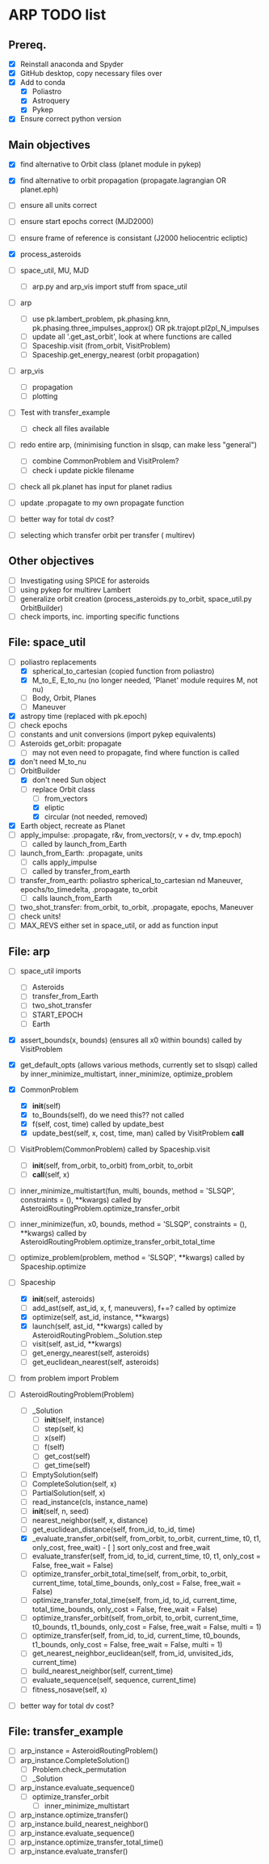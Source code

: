 # ARP TODO list

## Prereq.
- [X] Reinstall anaconda and Spyder
- [X] GitHub desktop, copy necessary files over
- [X] Add to conda
  - [X] Poliastro
  - [X] Astroquery
  - [X] Pykep
- [X] Ensure correct python version

## Main objectives
- [X] find alternative to Orbit class (planet module in pykep)
- [X] find alternative to orbit propagation (propagate.lagrangian OR planet.eph)
- [ ] ensure all units correct
- [ ] ensure start epochs correct (MJD2000)
- [ ] ensure frame of reference is consistant (J2000 heliocentric ecliptic)
- [X] process_asteroids
- [ ] space_util, MU, MJD
  - [ ] arp.py and arp_vis import stuff from space_util
- [ ] arp
  - [ ] use pk.lambert_problem, pk.phasing.knn, pk.phasing.three_impulses_approx() OR pk.trajopt.pl2pl_N_impulses
  - [ ] update all '.get_ast_orbit', look at where functions are called
  - [ ] Spaceship.visit (from_orbit, VisitProblem)
  - [ ] Spaceship.get_energy_nearest (orbit propagation)
- [ ] arp_vis
  - [ ] propagation
  - [ ] plotting
- [ ] Test with transfer_example
  - [ ] check all files available
- [ ] redo entire arp, (minimising function in slsqp, can make less "general")
  - [ ] combine CommonProblem and VisitProlem?
  - [ ] check i update pickle filename
- [ ] check all pk.planet has input for planet radius
- [ ] update .propagate to my own propagate function
- [ ] better way for total dv cost?
- [ ] selecting which transfer orbit per transfer ( multirev)


## Other objectives
- [ ] Investigating using SPICE for asteroids
- [ ] using pykep for multirev Lambert
- [ ] generalize orbit creation (process_asteroids.py to_orbit, space_util.py OrbitBuilder)
- [ ] check imports, inc. importing specific functions
 
## File: space_util
- [ ] poliastro replacements
  - [X] spherical_to_cartesian (copied function from poliastro)
  - [X] M_to_E, E_to_nu (no longer needed, 'Planet' module requires M, not nu)
  - [ ] Body, Orbit, Planes
  - [ ] Maneuver
- [X] astropy time (replaced with pk.epoch)
- [ ] check epochs
- [ ] constants and unit conversions (import pykep equivalents)
- [ ] Asteroids get_orbit: propagate
  - [ ] may not even need to propagate, find where function is called
- [X] don't need M_to_nu
- [ ] OrbitBuilder
  - [X] don't need Sun object
  - [ ] replace Orbit class
    - [ ] from_vectors
    - [X] eliptic
    - [X] circular (not needed, removed)
- [X] Earth object, recreate as Planet
- [ ] apply_impulse: .propagate, r&v, from_vectors(r, v + dv, tmp.epoch)
  - [ ] called by launch_from_Earth
- [ ] launch_from_Earth: .propagate, units
	- [ ] calls apply_impulse
	- [ ] called by transfer_from_earth
- [ ] transfer_from_earth: poliastro spherical_to_cartesian nd Maneuver, epochs/to_timedelta, .propagate, to_orbit
	- [ ] calls launch_from_Earth	
- [ ] two_shot_transfer: from_orbit, to_orbit, .propagate, epochs, Maneuver
- [ ] check units!
- [ ] MAX_REVS either set in space_util, or add as function input

## File: arp
- [ ] space_util imports
  - [ ] Asteroids         
  - [ ] transfer_from_Earth
  - [ ] two_shot_transfer
  - [ ] START_EPOCH
  - [ ] Earth 
- [X] assert_bounds(x, bounds) (ensures all x0 within bounds)
        called by VisitProblem
- [X] get_default_opts (allows various methods, currently set to slsqp)
        called by inner_minimize_multistart, inner_minimize, optimize_problem

- [X] CommonProblem
  - [X] __init__(self)
  - [X] to_Bounds(self), do we need this?? not called
  - [X] f(self, cost, time)
          called by update_best
  - [X] update_best(self, x, cost, time, man)
          called by VisitProblem __call__
  
- [ ] VisitProblem(CommonProblem)
        called by Spaceship.visit
  - [ ] __init__(self, from_orbit, to_orbit)
          from_orbit, to_orbit
  - [ ] __call__(self, x)
- [ ] inner_minimize_multistart(fun, multi, bounds, method = 'SLSQP', constraints = (), **kwargs)
        called by AsteroidRoutingProblem.optimize_transfer_orbit
- [ ] inner_minimize(fun, x0, bounds, method = 'SLSQP', constraints = (), **kwargs)
        called by AsteroidRoutingProblem.optimize_transfer_orbit_total_time
- [ ] optimize_problem(problem, method = 'SLSQP', **kwargs)
        called by Spaceship.optimize

- [ ] Spaceship
  - [X] __init__(self, asteroids)
  - [ ] add_ast(self, ast_id, x, f, maneuvers), f+=?
          called by optimize
  - [X] optimize(self, ast_id, instance, **kwargs)
  - [X] launch(self, ast_id, **kwargs)
          called by AsteroidRoutingProblem._Solution.step
  - [ ] visit(self, ast_id, **kwargs)
  - [ ] get_energy_nearest(self, asteroids)
  - [ ] get_euclidean_nearest(self, asteroids)
  
- [ ] from problem import Problem
- [ ] AsteroidRoutingProblem(Problem)
  - [ ] _Solution
    - [ ] __init__(self, instance)
    - [ ] step(self, k)
    - [ ] x(self)
    - [ ] f(self)
    - [ ] get_cost(self)
    - [ ] get_time(self)
  - [ ] EmptySolution(self)
  - [ ] CompleteSolution(self, x)
  - [ ] PartialSolution(self, x)
  - [ ] read_instance(cls, instance_name)
  - [ ] __init__(self, n, seed)
  - [ ] nearest_neighbor(self, x, distance)
  - [ ] get_euclidean_distance(self, from_id, to_id, time)
  - [X] _evaluate_transfer_orbit(self, from_orbit, to_orbit, current_time, t0, t1, only_cost, free_wait)
          - [ ] sort only_cost and free_wait
  - [ ] evaluate_transfer(self, from_id, to_id, current_time, t0, t1, only_cost = False, free_wait = False)
  - [ ] optimize_transfer_orbit_total_time(self, from_orbit, to_orbit, current_time, total_time_bounds,
                                           only_cost = False, free_wait = False)
  - [ ] optimize_transfer_total_time(self, from_id, to_id, current_time, total_time_bounds,
                                     only_cost = False, free_wait = False)
  - [ ] optimize_transfer_orbit(self, from_orbit, to_orbit, current_time, t0_bounds, t1_bounds,
                                only_cost = False, free_wait = False, multi = 1)
  - [ ] optimize_transfer(self, from_id, to_id, current_time, t0_bounds, t1_bounds,
                          only_cost = False, free_wait = False, multi = 1)
  - [ ] get_nearest_neighbor_euclidean(self, from_id, unvisited_ids, current_time)
  - [ ] build_nearest_neighbor(self, current_time)
  - [ ] evaluate_sequence(self, sequence, current_time)
  - [ ] fitness_nosave(self, x)
  
- [ ] better way for total dv cost?
  
  
## File: transfer_example
- [ ] arp_instance = AsteroidRoutingProblem()
- [ ] arp_instance.CompleteSolution()
  - [ ] Problem.check_permutation
  - [ ] _Solution
- [ ] arp_instance.evaluate_sequence()
  - [ ] optimize_transfer_orbit
    - [ ] inner_minimize_multistart
- [ ] arp_instance.optimize_transfer()
- [ ] arp_instance.build_nearest_neighbor()
- [ ] arp_instance.evaluate_sequence()
- [ ] arp_instance.optimize_transfer_total_time()
- [ ] arp_instance.evaluate_transfer()
